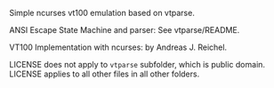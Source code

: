 Simple ncurses vt100 emulation based on vtparse.

ANSI Escape State Machine and parser: See vtparse/README.

VT100 Implementation with ncurses: by Andreas J. Reichel. 

LICENSE does not apply to `vtparse` subfolder, which is public domain.
LICENSE applies to all other files in all other folders.
